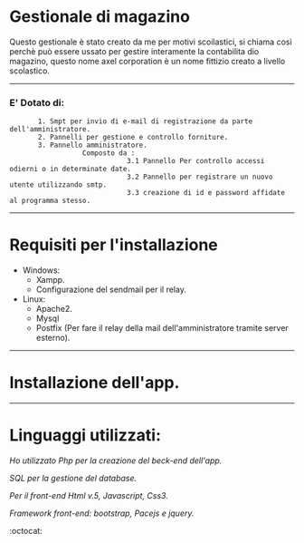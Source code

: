 # Gestionale di magazino

Questo gestionale è stato creato da me per motivi scoilastici, si chiama così perchè può essere ussato per gestire interamente la    contabilita dio magazino, questo nome axel corporation è un nome fittizio creato a livello scolastico.

----------------------------------------------------------------------------------------------------------------------------------------

### E' Dotato di:
           1. Smpt per invio di e-mail di registrazione da parte dell'amministratore.
           2. Pannelli per gestione e controllo forniture.
           3. Pannello amministratore.
                      Composto da :
                                 3.1 Pannello Per controllo accessi odierni o in determinate date.
                                 3.2 Pannello per registrare un nuovo utente utilizzando smtp.
                                 3.3 creazione di id e password affidate al programma stesso.
   
----------------------------------------------------------------------------------------------------------------------------------------
# Requisiti per l'installazione
* Windows:
    * Xampp.
    * Configurazione del sendmail per il relay.
* Linux:
    * Apache2.
    * Mysql
    * Postfix (Per fare il relay della mail dell'amministratore tramite server esterno).
----------------------------------------------------------------------------------------------------------------------------------------

# Installazione dell'app.



----------------------------------------------------------------------------------------------------------------------------------------

# Linguaggi utilizzati:

<p><em>Ho utilizzato Php per la creazione del beck-end dell'app.</em></p>
<p><em>SQL per la gestione del database.</em></p>
<p><em>Per il front-end Html v.5, Javascript, Css3.</em></p>
<p><em>Framework front-end: bootstrap, Pacejs e jquery.</em></p>
 :octocat: 
